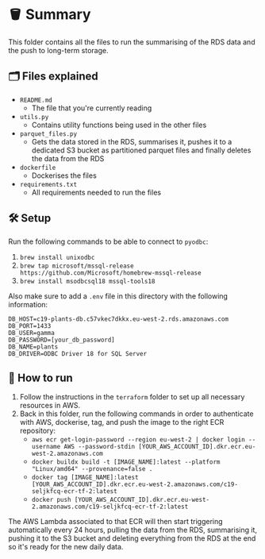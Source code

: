 # 🪣 Summary

This folder contains all the files to run the summarising of the RDS data and the push to long-term storage.

## 🗂️ Files explained

- `README.md`
    - The file that you're currently reading
- `utils.py`
    - Contains utility functions being used in the other files
- `parquet_files.py`
    - Gets the data stored in the RDS, summarises it, pushes it to a dedicated S3 bucket as partitioned parquet files and finally deletes the data from the RDS
- `dockerfile`
    - Dockerises the files
- `requirements.txt`
    - All requirements needed to run the files

## 🛠️ Setup

Run the following commands to be able to connect to `pyodbc`:

1. `brew install unixodbc`
2. `brew tap microsoft/mssql-release https://github.com/Microsoft/homebrew-mssql-release`
3. `brew install msodbcsql18 mssql-tools18`

Also make sure to add a `.env` file in this directory with the following information:

```
DB_HOST=c19-plants-db.c57vkec7dkkx.eu-west-2.rds.amazonaws.com
DB_PORT=1433
DB_USER=gamma
DB_PASSWORD=[your_db_password]
DB_NAME=plants
DB_DRIVER=ODBC Driver 18 for SQL Server
```

## 🚀 How to run

1. Follow the instructions in the `terraform` folder to set up all necessary resources in AWS.
2. Back in this folder, run the following commands in order to authenticate with AWS, dockerise, tag, and push the image to the right ECR repository:
    - `aws ecr get-login-password --region eu-west-2 | docker login --username AWS --password-stdin [YOUR_AWS_ACCOUNT_ID].dkr.ecr.eu-west-2.amazonaws.com`
    - `docker buildx build -t [IMAGE_NAME]:latest --platform "Linux/amd64" --provenance=false .`
    - `docker tag [IMAGE_NAME]:latest [YOUR_AWS_ACCOUNT_ID].dkr.ecr.eu-west-2.amazonaws.com/c19-seljkfcq-ecr-tf-2:latest`
    - `docker push [YOUR_AWS_ACCOUNT_ID].dkr.ecr.eu-west-2.amazonaws.com/c19-seljkfcq-ecr-tf-2:latest`

The AWS Lambda associated to that ECR will then start triggering automatically every 24 hours, pulling the data from the RDS, summarising it, pushing it to the S3 bucket and deleting everything from the RDS at the end so it's ready for the new daily data.

